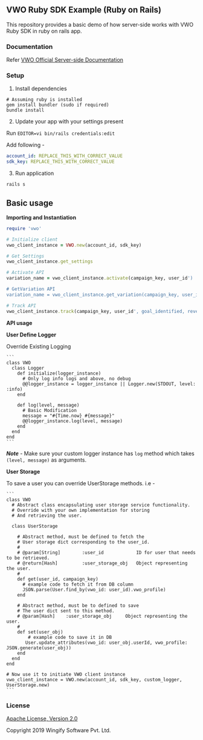## VWO Ruby SDK Example (Ruby on Rails)

This repository provides a basic demo of how server-side works with VWO Ruby SDK in ruby on rails app.


### Documentation

Refer [VWO Official Server-side Documentation](https://developers.vwo.com/reference#fullstack-introduction)

### Setup

1. Install dependencies

```
# Assuming ruby is installed
gem install bundler (sudo if required)
bundle install
```

2. Update your app with your settings present

Run `EDITOR=vi bin/rails credentials:edit`

Add following -

```yaml
account_id: REPLACE_THIS_WITH_CORRECT_VALUE
sdk_key: REPLACE_THIS_WITH_CORRECT_VALUE
```

3. Run application

```
rails s
```

## Basic usage

**Importing and Instantiation**

```ruby
require 'vwo'

# Initialize client
vwo_client_instance = VWO.new(account_id, sdk_key)

# Get Settings
vwo_client_instance.get_settings

# Activate API
variation_name = vwo_client_instance.activate(campaign_key, user_id')

# GetVariation API
variation_name = vwo_client_instance.get_variation(campaign_key, user_id')

# Track API
vwo_client_instance.track(campaign_key, user_id', goal_identified, revenue_value)

```

**API usage**

**User Define Logger**


Override Existing Logging

    ```
    class VWO
      class Logger
        def initialize(logger_instance)
          # Only log info logs and above, no debug
          @@logger_instance = logger_instance || Logger.new(STDOUT, level: :info)
        end

        def log(level, message)
          # Basic Modification
          message = "#{Time.now} #{message}"
          @@logger_instance.log(level, message)
        end
      end
    end
    ```

***Note*** - Make sure your custom logger instance has `log` method which takes `(level, message)` as arguments.

**User Storage**

To save a user you can override UserStorage methods. i.e -

    ```
    class VWO
      # Abstract class encapsulating user storage service functionality.
      # Override with your own implementation for storing
      # And retrieving the user.

      class UserStorage

        # Abstract method, must be defined to fetch the
        # User storage dict corresponding to the user_id.
        #
        # @param[String]        :user_id            ID for user that needs to be retrieved.
        # @return[Hash]         :user_storage_obj   Object representing the user.
        #
        def get(user_id, campaign_key)
          # example code to fetch it from DB column
          JSON.parse(User.find_by(vwo_id: user_id).vwo_profile)
        end

        # Abstract method, must be to defined to save
        # The user dict sent to this method.
        # @param[Hash]    :user_storage_obj     Object representing the user.
        #
        def set(user_obj)
            # example code to save it in DB
           User.update_attributes(vwo_id: user_obj.userId, vwo_profile: JSON.generate(user_obj))
        end
      end
    end

    # Now use it to initiate VWO client instance
    vwo_client_instance = VWO.new(account_id, sdk_key, custom_logger, UserStorage.new)
    ```

### License

[Apache License, Version 2.0](https://github.com/wingify/vwo-ruby-sdk-ror-example/blob/master/LICENSE)

Copyright 2019 Wingify Software Pvt. Ltd.
